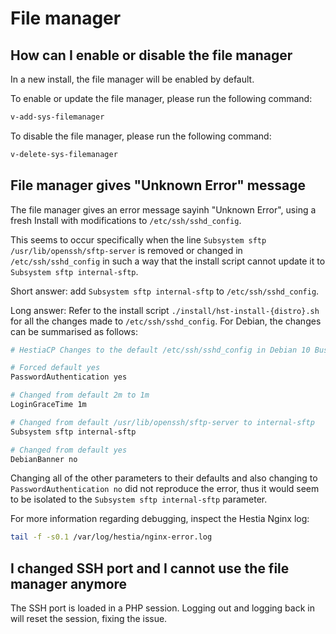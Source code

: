 # File manager

## How can I enable or disable the file manager

In a new install, the file manager will be enabled by default.

To enable or update the file manager, please run the following command:

```bash
v-add-sys-filemanager
```

To disable the file manager, please run the following command:

```bash
v-delete-sys-filemanager
```

## File manager gives "Unknown Error" message

The file manager gives an error message sayinh "Unknown Error", using a fresh Install with modifications to `/etc/ssh/sshd_config`.

This seems to occur specifically when the line `Subsystem sftp /usr/lib/openssh/sftp-server` is removed or changed in `/etc/ssh/sshd_config` in such a way that the install script cannot update it to `Subsystem sftp internal-sftp`.

Short answer: add `Subsystem sftp internal-sftp` to `/etc/ssh/sshd_config`.

Long answer: Refer to the install script `./install/hst-install-{distro}.sh` for all the changes made to `/etc/ssh/sshd_config`. For Debian, the changes can be summarised as follows:

```bash
# HestiaCP Changes to the default /etc/ssh/sshd_config in Debian 10 Buster

# Forced default yes
PasswordAuthentication yes

# Changed from default 2m to 1m
LoginGraceTime 1m

# Changed from default /usr/lib/openssh/sftp-server to internal-sftp
Subsystem sftp internal-sftp

# Changed from default yes
DebianBanner no
```

Changing all of the other parameters to their defaults and also changing to `PasswordAuthentication no` did not reproduce the error, thus it would seem to be isolated to the `Subsystem sftp internal-sftp` parameter.

For more information regarding debugging, inspect the Hestia Nginx log:

```bash
tail -f -s0.1 /var/log/hestia/nginx-error.log
```

## I changed SSH port and I cannot use the file manager anymore

The SSH port is loaded in a PHP session. Logging out and logging back in will reset the session, fixing the issue.
